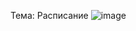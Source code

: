   Тема: Расписание 
 ![image](https://github.com/Steelrizee/DB-Practice/assets/144115438/1961c055-1787-4ef9-a64e-c27a658768fb)

